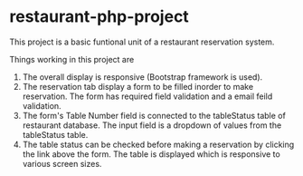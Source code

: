 # restaurant-php-project

This project is a basic funtional unit of a restaurant reservation system. 

Things working in this project are

1. The overall display is responsive (Bootstrap framework is used).
2. The reservation tab display a form to be filled inorder to make reservation. The form has required field validation and a email feild validation.
3. The form's Table Number field is connected to the tableStatus table of restaurant database. The input field is a dropdown of values from the tableStatus table.
4. The table status can be checked before making a reservation by clicking the link above the form. The table is displayed which is responsive to various screen sizes. 

